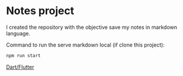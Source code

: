 # Notes project

I created the repository with the objective save my notes in markdown language.

Command to run the serve markdown local (if clone this project):
```cmd
npm run start
```

[Dart/Flutter](src/Dart-Flutter.md)
